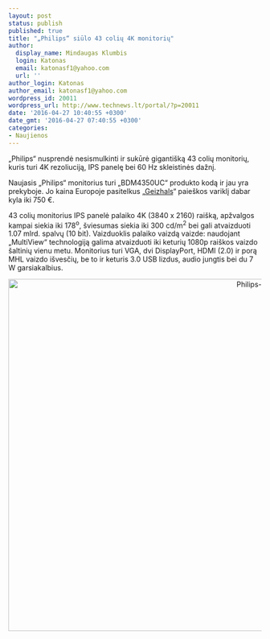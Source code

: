 ```yaml
---
layout: post
status: publish
published: true
title: "„Philips“ siūlo 43 colių 4K monitorių"
author:
  display_name: Mindaugas Klumbis
  login: Katonas
  email: katonasf1@yahoo.com
  url: ''
author_login: Katonas
author_email: katonasf1@yahoo.com
wordpress_id: 20011
wordpress_url: http://www.technews.lt/portal/?p=20011
date: '2016-04-27 10:40:55 +0300'
date_gmt: '2016-04-27 07:40:55 +0300'
categories:
- Naujienos
---
```

<p>„Philips“ nusprendė nesismulkinti ir sukūrė gigantišką 43 colių monitorių, kuris turi 4K rezoliuciją, IPS panelę bei 60 Hz skleistinės dažnį.</p>
<p>Naujasis „Philips“ monitorius turi „BDM4350UC“ produkto kodą ir jau yra prekyboje. Jo kaina Europoje pasitelkus „<a href="https://geizhals.at/philips-bdm4350uc-bdm4350uc-00-a1414035.html" target="_blank">Geizhals</a>“ paieškos variklį dabar kyla iki 750 €.</p>
<p>43 colių monitorius IPS panelė palaiko 4K (3840 x 2160) raišką, apžvalgos kampai siekia iki 178<sup>o</sup>, šviesumas siekia iki 300 cd/m<sup>2</sup> bei gali atvaizduoti 1.07 mlrd. spalvų (10 bit). Vaizduoklis palaiko vaizdą vaizde: naudojant „MultiView“ technologiją galima atvaizduoti iki keturių 1080p raiškos vaizdo šaltinių vienu metu. Monitorius turi VGA, dvi DisplayPort, HDMI (2.0) ir porą MHL vaizdo išvesčių, be to ir keturis 3.0 USB lizdus, audio jungtis bei du 7 W garsiakalbius.</p>
<p style="text-align: center;"><a href="http://www.technews.lt/portal/wp-content/uploads/2016/04/Philips-BDM4350UC-.jpg"><img class="alignnone wp-image-20012 size-full" src="http://www.technews.lt/portal/wp-content/uploads/2016/04/Philips-BDM4350UC-.jpg" alt="Philips-BDM4350UC-" width="1036" height="700" /></a></p>
